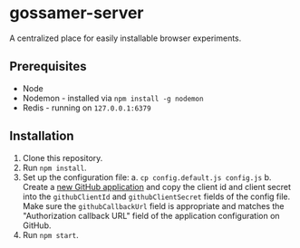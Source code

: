 # gossamer-server

A centralized place for easily installable browser experiments.

## Prerequisites

- Node
- Nodemon - installed via `npm install -g nodemon`
- Redis - running on `127.0.0.1:6379`

## Installation

1. Clone this repository.
2. Run `npm install`.
3. Set up the configuration file:
   a. `cp config.default.js config.js`
   b. Create a [new GitHub application](https://github.com/settings/applications/new) and copy the client id and client secret into the `githubClientId` and `githubClientSecret` fields of the config file. Make sure the `githubCallbackUrl` field is appropriate and matches the "Authorization callback URL" field of the application configuration on GitHub.
4. Run `npm start`.